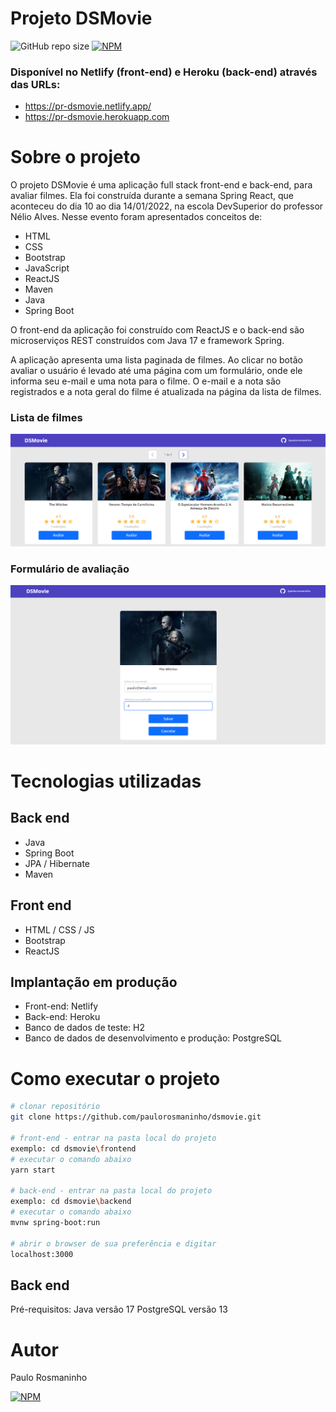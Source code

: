 # Projeto DSMovie
![GitHub repo size](https://img.shields.io/github/repo-size/paulorosmaninho/dsmovie)
[![NPM](https://img.shields.io/npm/l/react)](https://github.com/paulorosmaninho/dsmovie/blob/master/LICENSE) 

### Disponível no Netlify (front-end) e Heroku (back-end) através das URLs:
* https://pr-dsmovie.netlify.app/
* https://pr-dsmovie.herokuapp.com

# Sobre o projeto

O projeto DSMovie é uma aplicação full stack front-end e back-end, para avaliar filmes. Ela foi construída durante a semana Spring React, que aconteceu do dia 10 ao dia 14/01/2022, na escola DevSuperior do professor Nélio Alves.
Nesse evento foram apresentados conceitos de:
* HTML
* CSS
* Bootstrap
* JavaScript
* ReactJS
* Maven
* Java
* Spring Boot

O front-end da aplicação foi construído com ReactJS e o back-end são microserviços REST construídos com Java 17 e framework Spring.

A aplicação apresenta uma lista paginada de filmes. Ao clicar no botão avaliar o usuário é levado até uma página com um formulário, onde ele informa seu e-mail e uma nota para o filme. O e-mail e a nota são registrados e a nota geral do filme é atualizada na página da lista de filmes.

### Lista de filmes
![Web 1](https://github.com/paulorosmaninho/assets/blob/master/dsmovie/lista.png)

### Formulário de avaliação
![Web 2](https://github.com/paulorosmaninho/assets/blob/master/dsmovie/form-avaliacao.png)

# Tecnologias utilizadas
## Back end
- Java
- Spring Boot
- JPA / Hibernate
- Maven

## Front end
- HTML / CSS / JS
- Bootstrap
- ReactJS

## Implantação em produção
- Front-end: Netlify
- Back-end: Heroku
- Banco de dados de teste: H2
- Banco de dados de desenvolvimento e produção: PostgreSQL

# Como executar o projeto

```bash
# clonar repositório
git clone https://github.com/paulorosmaninho/dsmovie.git

# front-end - entrar na pasta local do projeto
exemplo: cd dsmovie\frontend
# executar o comando abaixo
yarn start

# back-end - entrar na pasta local do projeto
exemplo: cd dsmovie\backend
# executar o comando abaixo
mvnw spring-boot:run

# abrir o browser de sua preferência e digitar
localhost:3000
```

## Back end
Pré-requisitos: 
Java versão 17
PostgreSQL versão 13

# Autor
Paulo Rosmaninho

[![NPM](https://img.shields.io/badge/LinkedIn-0077B5?style=for-the-badge&logo=linkedin&logoColor=white)](https://br.linkedin.com/in/paulorosmaninho?trk=people-guest_people_search-card)
